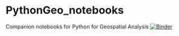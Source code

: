 # PythonGeo_notebooks
Companion notebooks for Python for Geospatial Analysis
[![Binder](https://mybinder.org/badge_logo.svg)](https://mybinder.org/v2/gh/datamongerbonny/PythonGeo_notebooks.git/main)

